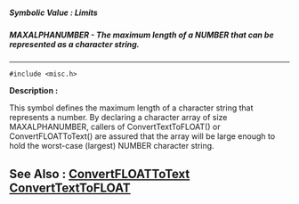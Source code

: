 ##### Symbolic Value : Limits
##### MAXALPHANUMBER - The maximum length of a NUMBER that can be represented as a character string.
---
```
#include <misc.h>
```
**Description :**

This symbol defines the maximum length of a character string that represents a 
number.  By declaring a character array of size MAXALPHANUMBER, callers of 
ConvertTextToFLOAT() or ConvertFLOATToText() are assured that the array will be 
large enough to hold the worst-case (largest) NUMBER character string.

**See Also :**
[ConvertFLOATToText](/reference/Func/ConvertFLOATToText)
[ConvertTextToFLOAT](/reference/Func/ConvertTextToFLOAT)
---
